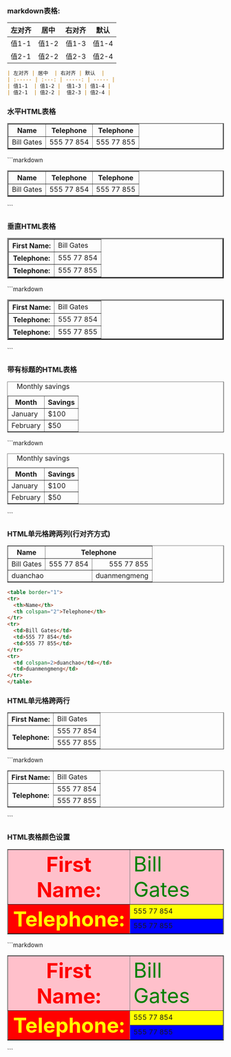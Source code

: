 ### markdown表格:
| 左对齐 | 居中 | 右对齐 | 默认  |
| :----- | :---: | -----: | ----- |
| 值1-1  | 值1-2 |  值1-3 | 值1-4 |
| 值2-1  | 值2-2 |  值2-3 | 值2-4 |
```markdown
| 左对齐 | 居中  | 右对齐 | 默认  |
| :----- | :---: | -----: | ----- |
| 值1-1  | 值1-2 |  值1-3 | 值1-4 |
| 值2-1  | 值2-2 |  值2-3 | 值2-4 |
```

### 水平HTML表格
<table border="2">
<tr>
  <th>Name</th>
  <th>Telephone</th>
  <th>Telephone</th>
</tr>
<tr>
  <td>Bill Gates</td>
  <td>555 77 854</td>
  <td>555 77 855</td>
</tr>
</table>
```markdown
<table border="2">
<tr>
  <th>Name</th>
  <th>Telephone</th>
  <th>Telephone</th>
</tr>
<tr>
  <td>Bill Gates</td>
  <td>555 77 854</td>
  <td>555 77 855</td>
</tr>
</table>
```

###  垂直HTML表格
<table border="3">
<tr>
  <th>First Name:</th>
  <td>Bill Gates</td>
</tr>
<tr>
  <th>Telephone:</th>
  <td>555 77 854</td>
</tr>
<tr>
  <th>Telephone:</th>
  <td>555 77 855</td>
</tr>
</table>
```markdown
<table border="3">
<tr>
  <th>First Name:</th>
  <td>Bill Gates</td>
</tr>
<tr>
  <th>Telephone:</th>
  <td>555 77 854</td>
</tr>
<tr>
  <th>Telephone:</th>
  <td>555 77 855</td>
</tr>
</table>
```

###  带有标题的HTML表格
<table border="1">
  <caption>Monthly savings</caption>
  <tr>
    <th>Month</th>
    <th>Savings</th>
  </tr>
  <tr>
    <td>January</td>
    <td>$100</td>
  </tr>
  <tr>
    <td>February</td>
    <td>$50</td>
  </tr>
</table>
```markdown
<table border="1">
  <caption>Monthly savings</caption>
  <tr>
    <th>Month</th>
    <th>Savings</th>
  </tr>
  <tr>
    <td>January</td>
    <td>$100</td>
  </tr>
  <tr>
    <td>February</td>
    <td>$50</td>
  </tr>
</table>
```

###  HTML单元格跨两列(行对齐方式)
<table border="1">
<tr align='center'>
  <th>Name</th>
  <th colspan="2">Telephone</th>
</tr>
<tr align='right'>
  <td>Bill Gates</td>
  <td>555 77 854</td>
  <td>555 77 855</td>
</tr>
<tr>
  <td colspan=2>duanchao</td></td>
  <td>duanmengmeng</td>
</tr>
</table>

```markdown
<table border="1">
<tr>
  <th>Name</th>
  <th colspan="2">Telephone</th>
</tr>
<tr>
  <td>Bill Gates</td>
  <td>555 77 854</td>
  <td>555 77 855</td>
</tr>
<tr>
  <td colspan=2>duanchao</td></td>
  <td>duanmengmeng</td>
</tr>
</table>
```

###  HTML单元格跨两行
<table border="1">
<tr>
  <th>First Name:</th>
  <td>Bill Gates</td>
</tr>
<tr>
  <th rowspan="2">Telephone:</th>
    <td>555 77 854</td>
</tr>
<tr>
  <td>555 77 855</td>
</tr>
</table>
```markdown
<table border="1">
<tr>
  <th>First Name:</th>
  <td>Bill Gates</td>
</tr>
<tr>
  <th rowspan="2">Telephone:</th>
    <td>555 77 854</td>
</tr>
<tr>
  <td>555 77 855</td>
</tr>
</table>
```

### HTML表格颜色设置
<table border="1">
<tr bgcolor='pink'>
  <th><font color='red' size=12>First Name:</font></th>
    <td><font color='green' size=10>Bill Gates</font></td>
</tr>
<tr>
    <th rowspan="2" bgcolor='red'><font color='yellow' size=8>Telephone:</font></th>
    <td bgcolor='yellow'>555 77 854</td>
</tr>
<tr>
  <td bgcolor='blue'>555 77 855</td>
</tr>
</table>
```markdown
<table border="1">
<tr bgcolor='pink'>
  <th><font color='red' size=12>First Name:</font></th>
    <td><font color='green' size=10>Bill Gates</font></td>
</tr>
<tr>
    <th rowspan="2" bgcolor='red'><font color='yellow' size=8>Telephone:</font></th>
    <td bgcolor='yellow'>555 77 854</td>
</tr>
<tr>
  <td bgcolor='blue'>555 77 855</td>
</tr>
</table>
```


